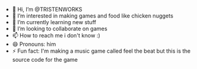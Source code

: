 - 👋 Hi, I’m @TRISTENWORKS
- 👀 I’m interested in making games and food like chicken nuggets
- 🌱 I’m currently learning new stuff
- 💞️ I’m looking to collaborate on games
- 📫 How to reach me i don't know :)
- 😄 Pronouns: him
- ⚡ Fun fact: I'm making a music game called feel the beat but this is the source code for the game

<!---
TRISTENWORKS/TRISTENWORKS is a ✨ special ✨ repository because its `README.md` (this file) appears on your GitHub profile.
You can click the Preview link to take a look at your changes.
--->

